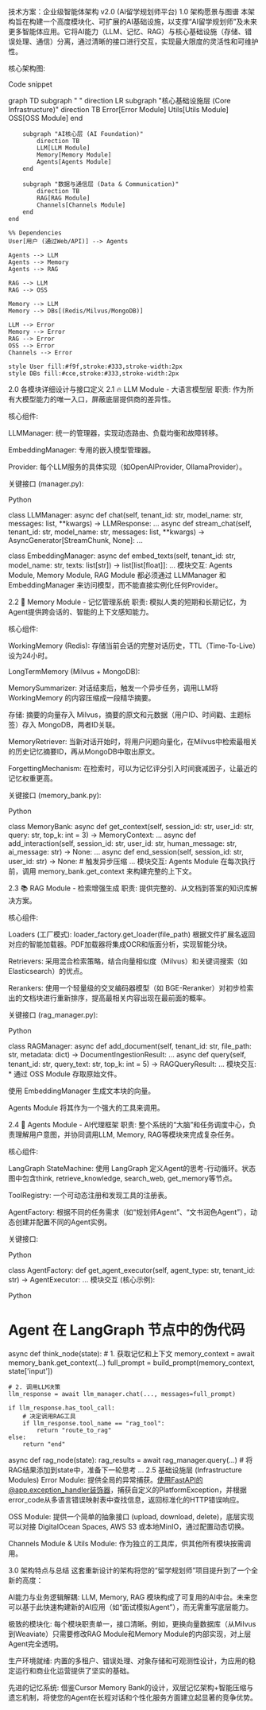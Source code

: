 技术方案：企业级智能体架构 v2.0 (AI留学规划师平台)
1.0 架构愿景与图谱
本架构旨在构建一个高度模块化、可扩展的AI基础设施，以支撑“AI留学规划师”及未来更多智能体应用。它将AI能力（LLM、记忆、RAG）与核心基础设施（存储、错误处理、通信）分离，通过清晰的接口进行交互，实现最大限度的灵活性和可维护性。

核心架构图:

Code snippet

graph TD
    subgraph " "
        direction LR
        subgraph "核心基础设施层 (Core Infrastructure)"
            direction TB
            Error[Error Module]
            Utils[Utils Module]
            OSS[OSS Module]
        end

        subgraph "AI核心层 (AI Foundation)"
            direction TB
            LLM[LLM Module]
            Memory[Memory Module]
            Agents[Agents Module]
        end

        subgraph "数据与通信层 (Data & Communication)"
            direction TB
            RAG[RAG Module]
            Channels[Channels Module]
        end
    end

    %% Dependencies
    User[用户 (通过Web/API)] --> Agents

    Agents --> LLM
    Agents --> Memory
    Agents --> RAG
    
    RAG --> LLM
    RAG --> OSS
    
    Memory --> LLM
    Memory --> DBs[(Redis/Milvus/MongoDB)]

    LLM --> Error
    Memory --> Error
    RAG --> Error
    OSS --> Error
    Channels --> Error

    style User fill:#f9f,stroke:#333,stroke-width:2px
    style DBs fill:#cce,stroke:#333,stroke-width:2px
2.0 各模块详细设计与接口定义
2.1 🔥 LLM Module - 大语言模型层
职责: 作为所有大模型能力的唯一入口，屏蔽底层提供商的差异性。

核心组件:

LLMManager: 统一的管理器，实现动态路由、负载均衡和故障转移。

EmbeddingManager: 专用的嵌入模型管理器。

Provider: 每个LLM服务的具体实现（如OpenAIProvider, OllamaProvider）。

关键接口 (manager.py):

Python

class LLMManager:
    async def chat(self, tenant_id: str, model_name: str, messages: list, **kwargs) -> LLMResponse: ...
    async def stream_chat(self, tenant_id: str, model_name: str, messages: list, **kwargs) -> AsyncGenerator[StreamChunk, None]: ...

class EmbeddingManager:
    async def embed_texts(self, tenant_id: str, model_name: str, texts: list[str]) -> list[list[float]]: ...
模块交互: Agents Module, Memory Module, RAG Module 都必须通过 LLMManager 和 EmbeddingManager 来访问模型，而不能直接实例化任何Provider。

2.2 🧠 Memory Module - 记忆管理系统
职责: 模拟人类的短期和长期记忆，为Agent提供跨会话的、智能的上下文感知能力。

核心组件:

WorkingMemory (Redis): 存储当前会话的完整对话历史，TTL（Time-To-Live）设为24小时。

LongTermMemory (Milvus + MongoDB):

MemorySummarizer: 对话结束后，触发一个异步任务，调用LLM将 WorkingMemory 的内容压缩成一段精华摘要。

存储: 摘要的向量存入 Milvus，摘要的原文和元数据（用户ID、时间戳、主题标签）存入 MongoDB，两者ID关联。

MemoryRetriever: 当新对话开始时，将用户问题向量化，在Milvus中检索最相关的历史记忆摘要ID，再从MongoDB中取出原文。

ForgettingMechanism: 在检索时，可以为记忆评分引入时间衰减因子，让最近的记忆权重更高。

关键接口 (memory_bank.py):

Python

class MemoryBank:
    async def get_context(self, session_id: str, user_id: str, query: str, top_k: int = 3) -> MemoryContext: ...
    async def add_interaction(self, session_id: str, user_id: str, human_message: str, ai_message: str) -> None: ...
    async def end_session(self, session_id: str, user_id: str) -> None: # 触发异步压缩
        ...
模块交互: Agents Module 在每次执行前，调用 memory_bank.get_context 来构建完整的上下文。

2.3 📚 RAG Module - 检索增强生成
职责: 提供完整的、从文档到答案的知识库解决方案。

核心组件:

Loaders (工厂模式): loader_factory.get_loader(file_path) 根据文件扩展名返回对应的智能加载器。PDF加载器将集成OCR和版面分析，实现智能分块。

Retrievers: 采用混合检索策略，结合向量相似度（Milvus）和关键词搜索（如Elasticsearch）的优点。

Rerankers: 使用一个轻量级的交叉编码器模型（如 BGE-Reranker）对初步检索出的文档块进行重新排序，提高最相关内容出现在最前面的概率。

关键接口 (rag_manager.py):

Python

class RAGManager:
    async def add_document(self, tenant_id: str, file_path: str, metadata: dict) -> DocumentIngestionResult: ...
    async def query(self, tenant_id: str, query_text: str, top_k: int = 5) -> RAGQueryResult: ...
模块交互: * 通过 OSS Module 存取原始文件。

使用 EmbeddingManager 生成文本块的向量。

Agents Module 将其作为一个强大的工具来调用。

2.4 🤖 Agents Module - AI代理框架
职责: 整个系统的“大脑”和任务调度中心，负责理解用户意图，并协同调用LLM, Memory, RAG等模块来完成复杂任务。

核心组件:

LangGraph StateMachine: 使用 LangGraph 定义Agent的思考-行动循环。状态图中包含think, retrieve_knowledge, search_web, get_memory等节点。

ToolRegistry: 一个可动态注册和发现工具的注册表。

AgentFactory: 根据不同的任务需求（如“规划师Agent”、“文书润色Agent”），动态创建并配置不同的Agent实例。

关键接口:

Python

class AgentFactory:
    def get_agent_executor(self, agent_type: str, tenant_id: str) -> AgentExecutor: ...
模块交互 (核心示例):

Python

# Agent 在 LangGraph 节点中的伪代码
async def think_node(state):
    # 1. 获取记忆和上下文
    memory_context = await memory_bank.get_context(...)
    full_prompt = build_prompt(memory_context, state['input'])

    # 2. 调用LLM决策
    llm_response = await llm_manager.chat(..., messages=full_prompt)

    if llm_response.has_tool_call:
        # 决定调用RAG工具
        if llm_response.tool_name == "rag_tool":
            return "route_to_rag"
    else:
        return "end"

async def rag_node(state):
    rag_results = await rag_manager.query(...)
    # 将RAG结果添加到state中，准备下一轮思考
    ...
2.5 基础设施层 (Infrastructure Modules)
Error Module: 提供全局的异常捕获。使用FastAPI的@app.exception_handler装饰器，捕获自定义的PlatformException，并根据error_code从多语言错误映射表中查找信息，返回标准化的HTTP错误响应。

OSS Module: 提供一个简单的抽象接口 (upload, download, delete)，底层实现可以对接 DigitalOcean Spaces, AWS S3 或本地MinIO，通过配置动态切换。

Channels Module & Utils Module: 作为独立的工具库，供其他所有模块按需调用。

3.0 架构特点与总结
这套重新设计的架构将您的“留学规划师”项目提升到了一个全新的高度：

AI能力与业务逻辑解耦: LLM, Memory, RAG 模块构成了可复用的AI中台。未来您可以基于此快速构建新的AI应用（如“面试模拟Agent”），而无需重写底层能力。

极致的模块化: 每个模块职责单一，接口清晰。例如，更换向量数据库（从Milvus到Weaviate）只需要修改RAG Module和Memory Module的内部实现，对上层Agent完全透明。

生产环境就绪: 内置的多租户、错误处理、对象存储和可观测性设计，为应用的稳定运行和商业化运营提供了坚实的基础。

先进的记忆系统: 借鉴Cursor Memory Bank的设计，双层记忆架构+智能压缩与遗忘机制，将使您的Agent在长程对话和个性化服务方面建立起显著的竞争优势。